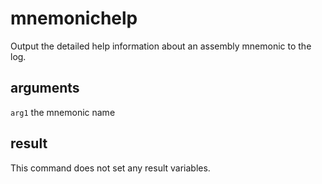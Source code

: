 # mnemonichelp

Output the detailed help information about an assembly mnemonic to the log.

## arguments

`arg1` the mnemonic name

## result

This command does not set any result variables.
